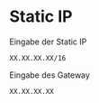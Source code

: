 # Static IP

Eingabe der Static IP
```
XX.XX.XX.XX/16
```

Eingabe des Gateway
```
XX.XX.XX.XX
```


